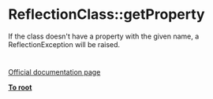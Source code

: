 # ReflectionClass::getProperty




<div class="phpcode"><span class="html">
If the class doesn&apos;t have a property with the given name, a ReflectionException will be raised.</span>
</div>
  

#

[Official documentation page](https://www.php.net/manual/en/reflectionclass.getproperty.php)

**[To root](/README.md)**